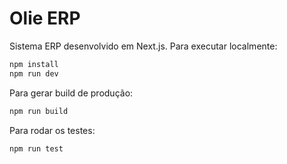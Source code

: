 # Olie ERP

Sistema ERP desenvolvido em Next.js. Para executar localmente:

```bash
npm install
npm run dev
```

Para gerar build de produção:
```bash
npm run build
```

Para rodar os testes:
```bash
npm run test
```

